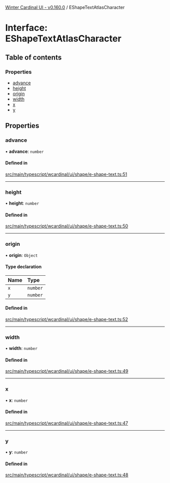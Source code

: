 [Winter Cardinal UI - v0.160.0](../index.md) / EShapeTextAtlasCharacter

# Interface: EShapeTextAtlasCharacter

## Table of contents

### Properties

- [advance](EShapeTextAtlasCharacter.md#advance)
- [height](EShapeTextAtlasCharacter.md#height)
- [origin](EShapeTextAtlasCharacter.md#origin)
- [width](EShapeTextAtlasCharacter.md#width)
- [x](EShapeTextAtlasCharacter.md#x)
- [y](EShapeTextAtlasCharacter.md#y)

## Properties

### advance

• **advance**: `number`

#### Defined in

[src/main/typescript/wcardinal/ui/shape/e-shape-text.ts:51](https://github.com/winter-cardinal/winter-cardinal-ui/blob/v0.160.0/src/main/typescript/wcardinal/ui/shape/e-shape-text.ts#L51)

___

### height

• **height**: `number`

#### Defined in

[src/main/typescript/wcardinal/ui/shape/e-shape-text.ts:50](https://github.com/winter-cardinal/winter-cardinal-ui/blob/v0.160.0/src/main/typescript/wcardinal/ui/shape/e-shape-text.ts#L50)

___

### origin

• **origin**: `Object`

#### Type declaration

| Name | Type |
| :------ | :------ |
| `x` | `number` |
| `y` | `number` |

#### Defined in

[src/main/typescript/wcardinal/ui/shape/e-shape-text.ts:52](https://github.com/winter-cardinal/winter-cardinal-ui/blob/v0.160.0/src/main/typescript/wcardinal/ui/shape/e-shape-text.ts#L52)

___

### width

• **width**: `number`

#### Defined in

[src/main/typescript/wcardinal/ui/shape/e-shape-text.ts:49](https://github.com/winter-cardinal/winter-cardinal-ui/blob/v0.160.0/src/main/typescript/wcardinal/ui/shape/e-shape-text.ts#L49)

___

### x

• **x**: `number`

#### Defined in

[src/main/typescript/wcardinal/ui/shape/e-shape-text.ts:47](https://github.com/winter-cardinal/winter-cardinal-ui/blob/v0.160.0/src/main/typescript/wcardinal/ui/shape/e-shape-text.ts#L47)

___

### y

• **y**: `number`

#### Defined in

[src/main/typescript/wcardinal/ui/shape/e-shape-text.ts:48](https://github.com/winter-cardinal/winter-cardinal-ui/blob/v0.160.0/src/main/typescript/wcardinal/ui/shape/e-shape-text.ts#L48)
